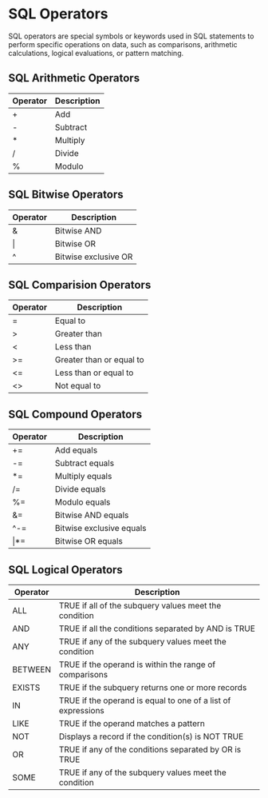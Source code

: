 # SQL Operators

SQL operators are special symbols or keywords used in SQL statements to perform specific operations on data, such as comparisons, arithmetic calculations, logical evaluations, or pattern matching.

## SQL Arithmetic Operators

| Operator | Description |
|----------|-------------|
| +        | Add         |
| -        | Subtract    |
| *        | Multiply    |
| /        | Divide      |
| %        | Modulo      |

## SQL Bitwise Operators

| Operator | Description           |
|----------|-----------------------|
| &        | Bitwise AND           |
| \|       | Bitwise OR            |
| ^        | Bitwise exclusive OR  |

## SQL Comparision Operators

| Operator | Description                |
|----------|----------------------------|
| =        | Equal to                   |
| >        | Greater than               |
| <        | Less than                  |
| >=       | Greater than or equal to   |
| <=       | Less than or equal to      |
| <>       | Not equal to               |

## SQL Compound Operators

| Operator | Description              |
|----------|--------------------------|
| +=       | Add equals               |
| -=       | Subtract equals          |
| *=       | Multiply equals          |
| /=       | Divide equals            |
| %=       | Modulo equals            |
| &=       | Bitwise AND equals       |
| ^-=      | Bitwise exclusive equals |
| \|*=     | Bitwise OR equals        |

## SQL Logical Operators

| Operator | Description                                                  |
|----------|--------------------------------------------------------------|
| ALL      | TRUE if all of the subquery values meet the condition        |
| AND      | TRUE if all the conditions separated by AND is TRUE          |
| ANY      | TRUE if any of the subquery values meet the condition        |
| BETWEEN  | TRUE if the operand is within the range of comparisons       |
| EXISTS   | TRUE if the subquery returns one or more records             |
| IN       | TRUE if the operand is equal to one of a list of expressions |
| LIKE     | TRUE if the operand matches a pattern                        |
| NOT      | Displays a record if the condition(s) is NOT TRUE            |
| OR       | TRUE if any of the conditions separated by OR is TRUE        |
| SOME     | TRUE if any of the subquery values meet the condition        |
